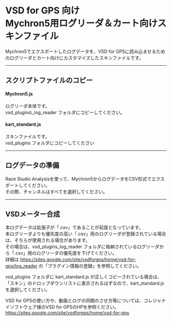 VSD for GPS 向け <br>
Mychron5用ログリーダ＆カート向けスキンファイル
==================
Mychron5でエクスポートしたログデータを、VSD for GPSに読み込ませるためのログリーダとカート向けにカスタマイズしたスキンファイルです。

----

## スクリプトファイルのコピー
#### Mychron5.js
ログリーダ本体です。<br>
vsd_plugins\\_log_reader フォルダにコピーしてください。

#### kart_standard.js
スキンファイルです。<br>
vsd_plugins フォルダにコピーしてください

----

## ログデータの準備
Race Studio Analysisを使って、Mychron5からログデータをCSV形式でエクスポートしてください。<br>
その際、チャンネルはすべてを選択してください。

----

## VSDメーター合成
本ログデータは拡張子が「.csv」であることが前提となっています。<br>
本ログリーダよりも優先度の高い「.csv」用のログリーダが登録されている場合は、そちらが使用される場合があります。<br>
その場合は、vsd_plugins\_log_reader フォルダに格納されているログリーダから「.csv」用のログリーダの優先度を下げてください。<br>
詳細は
<https://sites.google.com/site/vsdforgps/home/vsd-for-gps/log_reader>
の「プラグイン情報の登録」を参照してください。

vsd_plugins フォルダに kart_standard.js が正しくコピーされている場合は、「スキン」のドロップダウンリストに表示されるはずなので、kart_standard.js を選択してください。

VSD for GPSの使い方や、動画とログの同期のさせ方等については、コレジャナイソフトウェア様のVSD for GPSのHPを参照ください。<https://sites.google.com/site/vsdforgps/home/vsd-for-gps>

